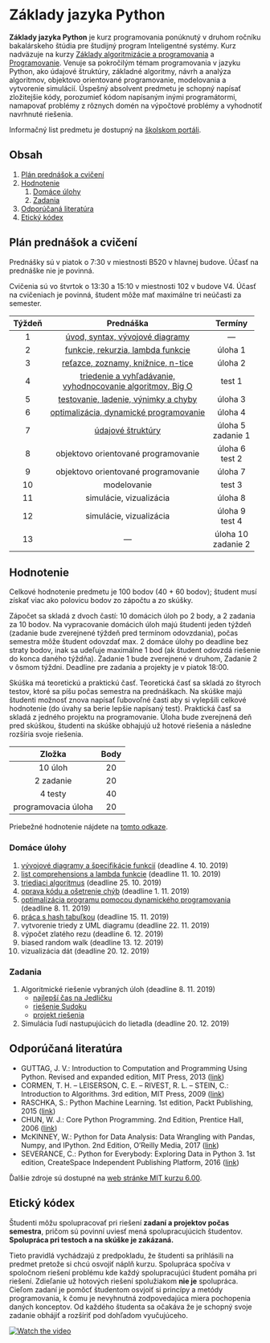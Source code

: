 # Základy jazyka Python

**Základy jazyka Python** je kurz programovania ponúknutý v druhom ročníku bakalárskeho štúdia pre študijný program Inteligentné systémy. Kurz nadväzuje na kurzy [Základy algoritmizácie a programovania](https://kurzy.kpi.fei.tuke.sk/zap/) a [Programovanie](https://kurzy.kpi.fei.tuke.sk/pvjc/). Venuje sa pokročilým témam programovania v jazyku Python, ako údajové štruktúry, základné algoritmy, návrh a analýza algoritmov, objektovo orientované programovanie, modelovania a vytvorenie simulácií. Úspešný absolvent predmetu je schopný napísať zložitejšie kódy, porozumieť kódom napísaným inými programátormi, namapovať problémy z rôznych domén na výpočtové problémy a vyhodnotiť navrhnuté riešenia.

Informačný list predmetu je dostupný na [školskom portáli](https://maisportal.tuke.sk/portal/studijneProgramy.mais).

## Obsah
1. [Plán prednášok a cvičení](#plan)
2. [Hodnotenie](#grading)
    1. [Domáce úlohy](#homeworks)
    2. [Zadania](#assignments)
    <!--3. [Skúška](#exam)-->
3. [Odporúčaná literatúra](#textbooks)
4. [Etický kódex](#collaboration)

## Plán prednášok a cvičení <a name="plan"></a>

Prednášky sú v piatok o 7:30 v miestnosti B520 v hlavnej budove. Účasť na prednáške nie je povinná.

Cvičenia sú vo štvrtok o 13:30 a 15:10 v miestnosti 102 v budove V4. Účasť na cvičeniach je povinná, študent môže mať maximálne tri neúčasti za semester.

| Týždeň |                            Prednáška                          |            Termíny            |
|:------:|:-------------------------------------------------------------:|:-----------------------------:|
| 1      |                 [úvod, syntax, vývojové diagramy](lectures/Lecture-01.pdf)               |               —               |
| 2      |                [funkcie, rekurzia, lambda funkcie](lectures/Lecture-02.pdf)              |            úloha 1            |
| 3      |               [reťazce, zoznamy, knižnice, n-tice](lectures/Lecture-03.pdf)              |            úloha 2            |
| 4      | [triedenie a vyhľadávanie,<br>vyhodnocovanie algoritmov, Big O](lectures/Lecture-04.pdf) |  	       test 1            |
| 5      |              [testovanie, ladenie, výnimky a chyby](lectures/Lecture-05.pdf)             |            úloha 3            |
| 6      |             [optimalizácia, dynamické programovanie](lectures/Lecture-06.pdf)            |            úloha 4            |
| 7      |                        [údajové štruktúry](lectures/Lecture-07.pdf)                      |       úloha 5<br>zadanie 1    |
| 8      |               objektovo orientované programovanie             |        úloha 6<br>test 2      |
| 9      |               objektovo orientované programovanie             |            úloha 7            |
| 10     |                           modelovanie                         |             test 3            |
| 11     |                     simulácie, vizualizácia                   |            úloha 8            |
| 12     |                     simulácie, vizualizácia                   |      úloha 9<br>test 4        |
| 13     |                                —                              |     úloha 10<br>zadanie 2     |

## Hodnotenie <a name="grading"></a>

Celkové hodnotenie predmetu je 100 bodov (40 + 60 bodov); študent musí získať viac ako polovicu bodov zo zápočtu a zo skúšky.

Zápočet sa skladá z dvoch častí: 10 domácich úloh po 2 body, a 2 zadania za 10 bodov. Na vypracovanie domácich úloh majú študenti jeden týždeň (zadanie bude zverejnené týždeň pred termínom odovzdania), počas semestra môže študent odovzdať max. 2 domáce úlohy po deadline bez straty bodov, inak sa udeľuje maximálne 1 bod (ak študent odovzdá riešenie do konca daného týždňa). Zadanie 1 bude zverejnené v druhom, Zadanie 2 v ôsmom týždni. Deadline pre zadania a projekty je v piatok 18:00.

Skúška má teoretickú a praktickú časť. Teoretická časť sa skladá zo štyroch testov, ktoré sa píšu počas semestra na prednáškach. Na skúške majú študenti možnosť znova napísať ľubovoľné časti aby si vylepšili celkové hodnotenie (do úvahy sa berie lepšie napísaný test). Praktická časť sa skladá z jedného projektu na programovanie. Úloha bude zverejnená deň pred skúškou, študenti na skúške obhajujú už hotové riešenia a následne rozšíria svoje riešenia.

|        Zložka       | Body |
|:-------------------:|:----:|
|       10 úloh       |  20  |
|      2 zadanie      |  20  |
|       4 testy       |  40  |
| programovacia úloha |  20  |

Priebežné hodnotenie nájdete na [tomto odkaze](https://docs.google.com/spreadsheets/d/1F9FnxOkWjlYYmLJ2lfxC_gJKn2AYVrF0WEWHaI7Ddl4/edit?usp=sharing).

### Domáce úlohy <a name="homeworks"></a>
1. [vývojové diagramy a špecifikácie funkcií](assignments/homeworks.md#h1) (deadline 4. 10. 2019)
2. [list comprehensions a lambda funkcie](assignments/homeworks.md#h2) (deadline 11. 10. 2019)
3. [triediaci algoritmus](assignments/homeworks.md#h3) (deadline 25. 10. 2019)
4. [oprava kódu a ošetrenie chýb](assignments/homeworks.md#h4) (deadline 1. 11. 2019)
5. [optimalizácia programu pomocou dynamického programovania](assignments/homeworks.md#h5) (deadline 8. 11. 2019)
6. [práca s hash tabuľkou](assignments/homeworks.md#h6) (deadline 15. 11. 2019)
7. vytvorenie triedy z UML diagramu (deadline 22. 11. 2019)
8. výpočet zlatého rezu (deadline 6. 12. 2019)
9. biased random walk (deadline 13. 12. 2019)
10. vizualizácia dát (deadline 20. 12. 2019)

### Zadania <a name="assignments"></a>
1. Algoritmické riešenie vybraných úloh (deadline 8. 11. 2019)
    * [najlepší čas na Jedličku](assignments/assignment1_problem1.pdf)
    * [riešenie Sudoku](assignments/assignment1_problem2.pdf)
    * [projekt riešenia](assignments/assignment1.zip)
2. Simulácia ľudí nastupujúcich do lietadla (deadline 20. 12. 2019)

<!--### Skúška <a name="exam"></a>-->

## Odporúčaná literatúra <a name="textbooks"></a>

* GUTTAG, J. V.: Introduction to Computation and Programming Using Python. Revised and expanded edition, MIT Press, 2013 ([link](https://doc.lagout.org/programmation/python/Introduction%20to%20Computation%20and%20Programming%20using%20Python%20%28rev.%20ed.%29%20%5BGuttag%202013-08-09%5D.pdf))
* CORMEN, T. H. – LEISERSON, C. E. – RIVEST, R. L. – STEIN, C.: Introduction to Algorithms. 3rd edition, MIT Press, 2009 ([link](https://ms.sapientia.ro/~kasa/Algorithms_3rd.pdf))
* RASCHKA, S.: Python Machine Learning. 1st edition, Packt Publishing, 2015 ([link](https://www.amazon.com/Python-Machine-Learning-scikit-learn-TensorFlow-ebook/dp/B0742K7HYF))
* CHUN, W. J.: Core Python Programming. 2nd Edition, Prentice Hall, 2006 ([link](https://www.amazon.com/Core-Python-Programming-Wesley-Chun/dp/0132269937))
* McKINNEY, W.: Python for Data Analysis: Data Wrangling with Pandas, Numpy, and IPython. 2nd Edition, O’Reilly Media, 2017 ([link](https://www.amazon.com/Python-Data-Analysis-Wrangling-IPython/dp/1491957662))
* SEVERANCE, C.: Python for Everybody: Exploring Data in Python 3. 1st edition, CreateSpace Independent Publishing Platform, 2016 ([link](https://www.amazon.com/Python-Everybody-Exploring-Data/dp/1530051126))

Ďalšie zdroje sú dostupné na [web stránke MIT kurzu 6.00](https://ocw.mit.edu/courses/electrical-engineering-and-computer-science/6-00-introduction-to-computer-science-and-programming-fall-2008/index.htm).

## Etický kódex <a name="collaboration"></a>
Študenti môžu spolupracovať pri riešení **zadaní a projektov počas semestra**, pričom sú povinní uviesť mená spolupracujúcich študentov. **Spolupráca pri testoch a na skúške je zakázaná.**

Tieto pravidlá vychádzajú z predpokladu, že študenti sa prihlásili na predmet pretože si chcú osvojiť náplň kurzu. Spolupráca spočíva v spoločnom riešení problému kde každý spolupracujúci študent pomáha pri riešení. Zdieľanie už hotových riešení spolužiakom **nie je** spolupráca. Cieľom zadaní je pomôcť študentom osvjoiť si princípy a metódy programovania, k čomu je nevyhnutná zodpovedajúca miera pochopenia daných konceptov. Od každého študenta sa očakáva že je schopný svoje zadanie obhájiť a rozšíriť pod dohľadom vyučujúceho.

[![Watch the video](https://img.youtube.com/vi/ZXsQAXx_ao0/0.jpg)](https://www.youtube.com/watch?v=ZXsQAXx_ao0)

